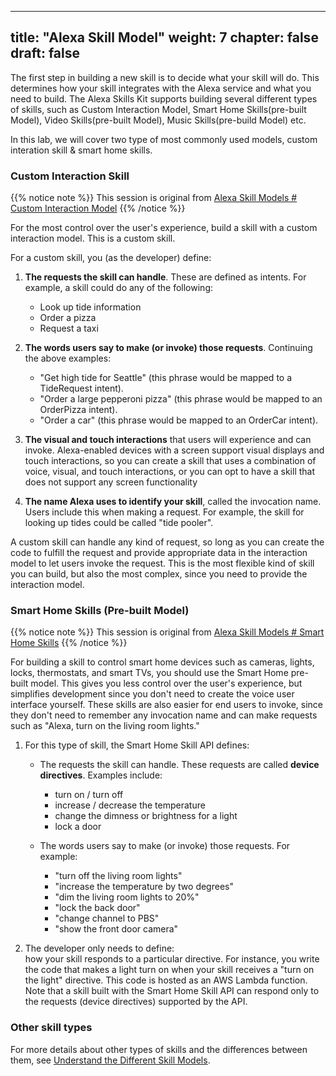 
---
title: "Alexa Skill Model"
weight: 7
chapter: false
draft: false
---

The first step in building a new skill is to decide what your skill will do. This determines how your skill integrates with the Alexa service and what you need to build. The Alexa Skills Kit supports building several different types of skills, such as Custom Interaction Model, Smart Home Skills(pre-built Model), Video Skills(pre-built Model), Music Skills(pre-build Model) etc.

In this lab, we will cover two type of most commonly used models, custom interation skill & smart home skills.

### Custom Interaction Skill

{{% notice note %}}
This session is original from
[Alexa Skill Models # Custom Interaction Model](https://developer.amazon.com/zh/docs/ask-overviews/understanding-the-different-types-of-skills.html#custom-interaction-model)
{{% /notice %}}
  
For the most control over the user's experience, build a skill with a custom interaction model. This is a custom skill.

For a custom skill, you (as the developer) define:

1. **The requests the skill can handle**. These are defined as intents. For example, a skill could do any of the following:
   - Look up tide information
   - Order a pizza
   - Request a taxi

1. **The words users say to make (or invoke) those requests**. Continuing the above examples:
   - "Get high tide for Seattle" (this phrase would be mapped to a TideRequest intent).
   - "Order a large pepperoni pizza" (this phrase would be mapped to an OrderPizza intent).
   - "Order a car" (this phrase would be mapped to an OrderCar intent).

1. **The visual and touch interactions** that users will experience and can invoke. Alexa-enabled devices with a screen support visual displays and touch interactions, so you can create a skill that uses a combination of voice, visual, and touch interactions, or you can opt to have a skill that does not support any screen functionality

1. **The name Alexa uses to identify your skill**, called the invocation name. Users include this when making a request. For example, the skill for looking up tides could be called "tide pooler".   

A custom skill can handle any kind of request, so long as you can create the code to fulfill the request and provide appropriate data in the interaction model to let users invoke the request. This is the most flexible kind of skill you can build, but also the most complex, since you need to provide the interaction model.

### Smart Home Skills (Pre-built Model)   

{{% notice note %}}
This session is original from
[Alexa Skill Models # Smart Home Skills](https://developer.amazon.com/zh/docs/ask-overviews/understanding-the-different-types-of-skills.html#smart-home-skills-pre-built-model)
{{% /notice %}}

For building a skill to control smart home devices such as cameras, lights, locks, thermostats, and smart TVs, you should use the Smart Home pre-built model. This gives you less control over the user's experience, but simplifies development since you don't need to create the voice user interface yourself. These skills are also easier for end users to invoke, since they don't need to remember any invocation name and can make requests such as "Alexa, turn on the living room lights."

1. For this type of skill, the Smart Home Skill API defines:

   - The requests the skill can handle. These requests are called **device directives**. Examples include:
      - turn on / turn off
      - increase / decrease the temperature
      - change the dimness or brightness for a light
      - lock a door

   - The words users say to make (or invoke) those requests. For example:
      - "turn off the living room lights"
      - "increase the temperature by two degrees"
      - "dim the living room lights to 20%"
      - "lock the back door"
      - "change channel to PBS"
      - "show the front door camera"

1. The developer only needs to define:  
how your skill responds to a particular directive. For instance, you write the code that makes a light turn on when your skill receives a "turn on the light" directive. This code is hosted as an AWS Lambda function. Note that a skill built with the Smart Home Skill API can respond only to the requests (device directives) supported by the API.

### Other skill types
For more details about other types of skills and the differences between them, see [Understand the Different Skill Models](https://developer.amazon.com/zh/docs/ask-overviews/understanding-the-different-types-of-skills.html).


